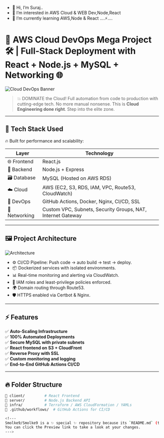 - 👋 Hi, I’m Suraj..
- 👀 I’m interested in AWS Cloud & WEB Dev,Node,React
- 🌱 I’m currently learning AWS,Node & React
                        ....⚡.... 
# 🚀 AWS Cloud DevOps Mega Project 🛠️ | Full-Stack Deployment with React + Node.js + MySQL + Networking 🌐

![Cloud DevOps Banner](https://via.placeholder.com/1200x400.png?text=AWS+Cloud+DevOps+Deployment)

> 💥 DOMINATE the Cloud! Full automation from code to production with cutting-edge tech. No more manual nonsense. This is **Cloud Engineering done right**. Step into the elite zone.

---

## 🧠 Tech Stack Used

🔥 Built for performance and scalability:

| Layer        | Technology                         |
|-------------|------------------------------------|
| 🌐 Frontend  | React.js                           |
| 🧠 Backend   | Node.js + Express                  |
| 🗃️ Database  | MySQL (Hosted on AWS RDS)         |
| ☁️ Cloud     | AWS (EC2, S3, RDS, IAM, VPC, Route53, CloudWatch) |
| 🚀 DevOps    | GitHub Actions, Docker, Nginx, CI/CD, SSL |
| 🔌 Networking| Custom VPC, Subnets, Security Groups, NAT, Internet Gateway |

---

## 🖼️ Project Architecture

![Architecture](https://via.placeholder.com/800x400.png?text=AWS+DevOps+Architecture)

- ⚙️ CI/CD Pipeline: Push code → auto build → test → deploy.
- 📦 Dockerized services with isolated environments.
- 📊 Real-time monitoring and alerting via CloudWatch.
- 🔐 IAM roles and least-privilege policies enforced.
- 🌍 Domain routing through Route53.
- 🛡️ HTTPS enabled via Certbot & Nginx.

---

## ⚡ Features

✅ **Auto-Scaling Infrastructure**  
✅ **100% Automated Deployments**  
✅ **Secure MySQL with private subnets**  
✅ **React frontend on S3 + CloudFront**  
✅ **Reverse Proxy with SSL**  
✅ **Custom monitoring and logging**  
✅ **End-to-End GitHub Actions CI/CD**

---

## 🔥 Folder Structure

```bash
📁 client/         # React Frontend
📁 server/         # Node.js Backend API
📁 infra/          # Terraform / AWS CloudFormation / YAMLs
📁 .github/workflows/  # GitHub Actions for CI/CD

<!---
Smolke9/Smolke9 is a ✨ special ✨ repository because its `README.md` (this file) appears on your GitHub profile.
You can click the Preview link to take a look at your changes.
--->
